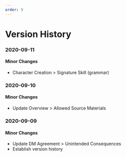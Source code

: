 ```yaml
---
order: 9
---
```


# Version History

### 2020-09-11
#### Minor Changes
* Character Creation > Signature Skill (grammar)

### 2020-09-10
#### Minor Changes
* Update Overview > Allowed Source Materials

### 2020-09-09
#### Minor Changes
* Update DM Agreement > Unintended Consequences
* Establish version history
